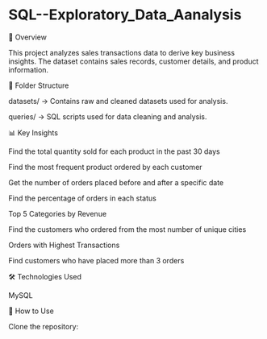 # SQL--Exploratory_Data_Aanalysis

📌 Overview

This project analyzes sales transactions data to derive key business insights. The dataset contains sales records, customer details, and product information.

📂 Folder Structure

datasets/ → Contains raw and cleaned datasets used for analysis.

queries/ → SQL scripts used for data cleaning and analysis.

📊 Key Insights

Find the total quantity sold for each product in the past 30 days

Find the most frequent product ordered by each customer

Get the number of orders placed before and after a specific date

Find the percentage of orders in each status

Top 5 Categories by Revenue

Find the customers who ordered from the most number of unique cities

Orders with Highest Transactions

Find customers who have placed more than 3 orders

🛠️ Technologies Used

MySQL

📌 How to Use

Clone the repository:
